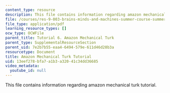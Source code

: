 ```yaml
---
content_type: resource
description: This file contains information regarding amazon mechanical turk tutorial.
file: /courses/res-9-003-brains-minds-and-machines-summer-course-summer-2015/13eef278bfa7a1b3a32041c34dd36685_MITRES_9_003SUM15_tut6.pdf
file_type: application/pdf
learning_resource_types: []
ocw_type: OCWFile
parent_title: Tutorial 6. Amazon Mechanical Turk
parent_type: SupplementalResourceSection
parent_uid: 7e2b7b55-eaa4-6494-579e-611d46d28b3a
resourcetype: Document
title: Amazon Mechanical Turk Tutorial
uid: 13eef278-bfa7-a1b3-a320-41c34dd36685
video_metadata:
  youtube_id: null
---
```

This file contains information regarding amazon mechanical turk tutorial.